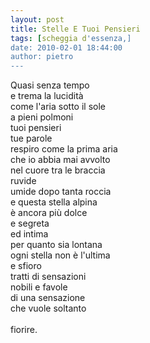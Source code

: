 ```yaml
---
layout: post
title: Stelle E Tuoi Pensieri
tags: [scheggia d'essenza,]
date: 2010-02-01 18:44:00
author: pietro
---
```

Quasi senza tempo<br/>e trema la lucidità<br/>come l'aria sotto il sole<br/>a pieni polmoni<br/>tuoi pensieri<br/>tue parole<br/>respiro come la prima aria<br/>che io abbia mai avvolto<br/>nel cuore tra le braccia<br/>ruvide<br/>umide dopo tanta roccia<br/>e questa stella alpina<br/>è ancora più dolce<br/>e segreta<br/>ed intima<br/>per quanto sia lontana<br/>ogni stella non è l'ultima<br/>e sfioro<br/>tratti di sensazioni<br/>nobili e favole<br/>di una sensazione<br/>che vuole soltanto<br/><br/>fiorire.
